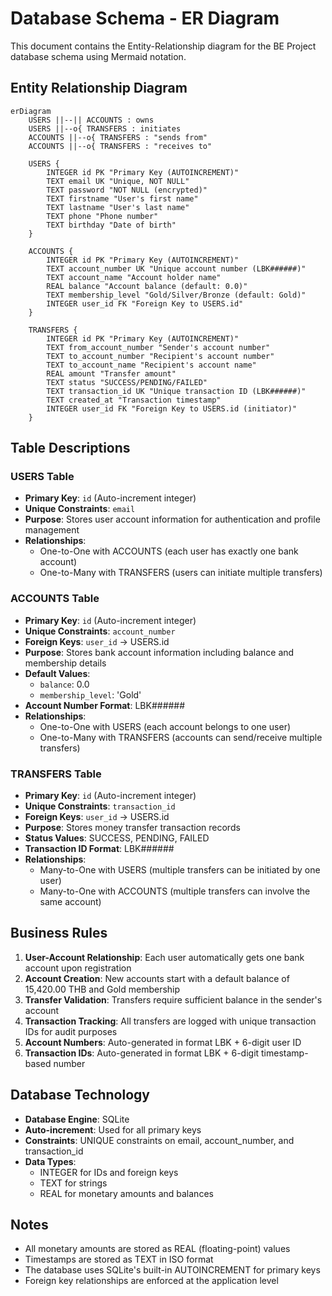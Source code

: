 # Database Schema - ER Diagram

This document contains the Entity-Relationship diagram for the BE Project database schema using Mermaid notation.

## Entity Relationship Diagram

```mermaid
erDiagram
    USERS ||--|| ACCOUNTS : owns
    USERS ||--o{ TRANSFERS : initiates
    ACCOUNTS ||--o{ TRANSFERS : "sends from"
    ACCOUNTS ||--o{ TRANSFERS : "receives to"

    USERS {
        INTEGER id PK "Primary Key (AUTOINCREMENT)"
        TEXT email UK "Unique, NOT NULL"
        TEXT password "NOT NULL (encrypted)"
        TEXT firstname "User's first name"
        TEXT lastname "User's last name"
        TEXT phone "Phone number"
        TEXT birthday "Date of birth"
    }

    ACCOUNTS {
        INTEGER id PK "Primary Key (AUTOINCREMENT)"
        TEXT account_number UK "Unique account number (LBK######)"
        TEXT account_name "Account holder name"
        REAL balance "Account balance (default: 0.0)"
        TEXT membership_level "Gold/Silver/Bronze (default: Gold)"
        INTEGER user_id FK "Foreign Key to USERS.id"
    }

    TRANSFERS {
        INTEGER id PK "Primary Key (AUTOINCREMENT)"
        TEXT from_account_number "Sender's account number"
        TEXT to_account_number "Recipient's account number"
        TEXT to_account_name "Recipient's account name"
        REAL amount "Transfer amount"
        TEXT status "SUCCESS/PENDING/FAILED"
        TEXT transaction_id UK "Unique transaction ID (LBK######)"
        TEXT created_at "Transaction timestamp"
        INTEGER user_id FK "Foreign Key to USERS.id (initiator)"
    }
```

## Table Descriptions

### USERS Table
- **Primary Key**: `id` (Auto-increment integer)
- **Unique Constraints**: `email`
- **Purpose**: Stores user account information for authentication and profile management
- **Relationships**: 
  - One-to-One with ACCOUNTS (each user has exactly one bank account)
  - One-to-Many with TRANSFERS (users can initiate multiple transfers)

### ACCOUNTS Table
- **Primary Key**: `id` (Auto-increment integer)
- **Unique Constraints**: `account_number`
- **Foreign Keys**: `user_id` → USERS.id
- **Purpose**: Stores bank account information including balance and membership details
- **Default Values**: 
  - `balance`: 0.0
  - `membership_level`: 'Gold'
- **Account Number Format**: LBK######
- **Relationships**:
  - One-to-One with USERS (each account belongs to one user)
  - One-to-Many with TRANSFERS (accounts can send/receive multiple transfers)

### TRANSFERS Table
- **Primary Key**: `id` (Auto-increment integer)
- **Unique Constraints**: `transaction_id`
- **Foreign Keys**: `user_id` → USERS.id
- **Purpose**: Stores money transfer transaction records
- **Status Values**: SUCCESS, PENDING, FAILED
- **Transaction ID Format**: LBK######
- **Relationships**:
  - Many-to-One with USERS (multiple transfers can be initiated by one user)
  - Many-to-One with ACCOUNTS (multiple transfers can involve the same account)

## Business Rules

1. **User-Account Relationship**: Each user automatically gets one bank account upon registration
2. **Account Creation**: New accounts start with a default balance of 15,420.00 THB and Gold membership
3. **Transfer Validation**: Transfers require sufficient balance in the sender's account
4. **Transaction Tracking**: All transfers are logged with unique transaction IDs for audit purposes
5. **Account Numbers**: Auto-generated in format LBK + 6-digit user ID
6. **Transaction IDs**: Auto-generated in format LBK + 6-digit timestamp-based number

## Database Technology

- **Database Engine**: SQLite
- **Auto-increment**: Used for all primary keys
- **Constraints**: UNIQUE constraints on email, account_number, and transaction_id
- **Data Types**: 
  - INTEGER for IDs and foreign keys
  - TEXT for strings
  - REAL for monetary amounts and balances

## Notes

- All monetary amounts are stored as REAL (floating-point) values
- Timestamps are stored as TEXT in ISO format
- The database uses SQLite's built-in AUTOINCREMENT for primary keys
- Foreign key relationships are enforced at the application level
